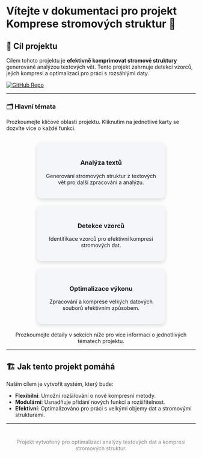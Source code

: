 # Vítejte v dokumentaci pro projekt **Komprese stromových struktur** 🌳

## 🚀 Cíl projektu

Cílem tohoto projektu je **efektivně komprimovat stromové struktury** generované analýzou textových vět. Tento projekt zahrnuje detekci vzorců, jejich kompresi a optimalizaci pro práci s rozsáhlými daty.

[![GitHub Repo](https://img.shields.io/badge/GitHub-Project-blue)](https://github.com/Bercek71/tree-compression)

---

### 🗂️ Hlavní témata

Prozkoumejte klíčové oblasti projektu. Kliknutím na jednotlivé karty se dozvíte více o každé funkci.

<div style="display: flex; flex-wrap: wrap; justify-content: center; gap: 20px; margin-top: 30px;">

  <!-- Analýza textů -->
  <div style="width: 300px; text-align: center; padding: 20px; background-color: #f4f6f9; border-radius: 12px; box-shadow: 0 4px 12px rgba(0, 0, 0, 0.15); transition: transform 0.3s, box-shadow 0.3s;">
    <i class="fas fa-code fa-2x" style="color: #3f51b5;"></i>
    <h3>Analýza textů</h3>
    <p>Generování stromových struktur z textových vět pro další zpracování a analýzu.</p>
  </div>

  <!-- Detekce vzorců -->
  <div style="width: 300px; text-align: center; padding: 20px; background-color: #f4f6f9; border-radius: 12px; box-shadow: 0 4px 12px rgba(0, 0, 0, 0.15); transition: transform 0.3s, box-shadow 0.3s;">
    <i class="fas fa-search fa-2x" style="color: #3f51b5;"></i>
    <h3>Detekce vzorců</h3>
    <p>Identifikace vzorců pro efektivní kompresi stromových dat.</p>
  </div>

  <!-- Optimalizace výkonu -->
  <div style="width: 300px; text-align: center; padding: 20px; background-color: #f4f6f9; border-radius: 12px; box-shadow: 0 4px 12px rgba(0, 0, 0, 0.15); transition: transform 0.3s, box-shadow 0.3s;">
    <i class="fas fa-cogs fa-2x" style="color: #3f51b5;"></i>
    <h3>Optimalizace výkonu</h3>
    <p>Zpracování a komprese velkých datových souborů efektivním způsobem.</p>
  </div>

</div>

<div style="text-align: center; margin-top: 20px;">
  <p>Prozkoumejte detaily v sekcích níže pro více informací o jednotlivých tématech projektu.</p>
</div>

---

## 🏗️ Jak tento projekt pomáhá

Naším cílem je vytvořit systém, který bude:

- **Flexibilní**: Umožní rozšiřování o nové kompresní metody.
- **Modulární**: Usnadňuje přidání nových funkcí a rozšiřitelnost.
- **Efektivní**: Optimalizováno pro práci s velkými objemy dat a stromovými strukturami.

---

<div style="text-align:center; font-size: 14px; color: #888; margin-top: 40px;">
  Projekt vytvořený pro optimalizaci analýzy textových dat a kompresi stromových struktur.
</div>